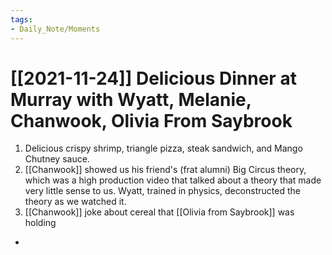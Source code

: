 ```yaml
---
tags:
- Daily_Note/Moments
---
```


# [[2021-11-24]] Delicious Dinner at Murray with Wyatt, Melanie, Chanwook, Olivia From Saybrook



1. Delicious crispy shrimp, triangle pizza, steak sandwich, and Mango Chutney sauce.
2. [[Chanwook]] showed us his friend's (frat alumni) Big Circus theory, which was a high production video that talked about a theory that made very little sense to us. Wyatt, trained in physics, deconstructed the theory as we watched it.
3. [[Chanwook]] joke about cereal that [[Olivia from Saybrook]] was holding

-